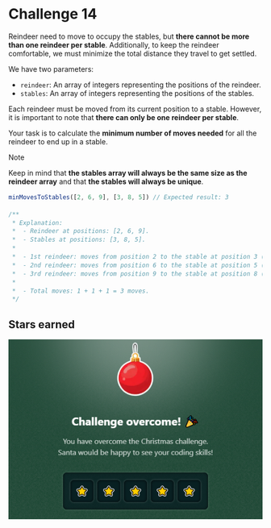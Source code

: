 # Challenge 14

Reindeer need to move to occupy the stables, but **there cannot be more than one reindeer per stable**. Additionally, to keep the reindeer comfortable, we must minimize the total distance they travel to get settled.

We have two parameters:

- `reindeer`: An array of integers representing the positions of the reindeer.
- `stables`: An array of integers representing the positions of the stables.

Each reindeer must be moved from its current position to a stable. However, it is important to note that **there can only be one reindeer per stable**.

Your task is to calculate the **minimum number of moves needed** for all the reindeer to end up in a stable.

> [!NOTE]
> Keep in mind that **the stables array will always be the same size as the reindeer array** and that **the stables will always be unique**.

```js
minMovesToStables([2, 6, 9], [3, 8, 5]) // Expected result: 3

/**
 * Explanation:
 *  - Reindeer at positions: [2, 6, 9].
 *  - Stables at positions: [3, 8, 5].
 *
 *  - 1st reindeer: moves from position 2 to the stable at position 3 (1 move).
 *  - 2nd reindeer: moves from position 6 to the stable at position 5 (1 move).
 *  - 3rd reindeer: moves from position 9 to the stable at position 8 (1 move).
 *
 *  - Total moves: 1 + 1 + 1 = 3 moves.
 */
```

## Stars earned

![5 stars](../../.github/14-challenge-stars.png)
